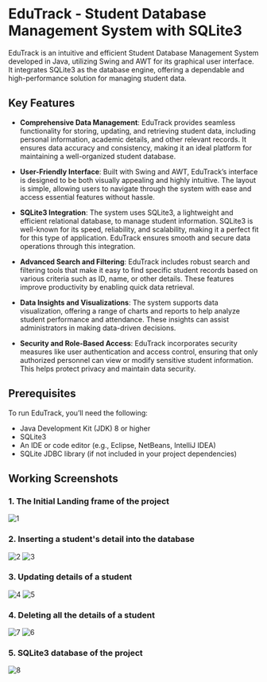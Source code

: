 # EduTrack - Student Database Management System with SQLite3

EduTrack is an intuitive and efficient Student Database Management System developed in Java, utilizing Swing and AWT for its graphical user interface. It integrates SQLite3 as the database engine, offering a dependable and high-performance solution for managing student data.

## Key Features

- **Comprehensive Data Management**: EduTrack provides seamless functionality for storing, updating, and retrieving student data, including personal information, academic details, and other relevant records. It ensures data accuracy and consistency, making it an ideal platform for maintaining a well-organized student database.

- **User-Friendly Interface**: Built with Swing and AWT, EduTrack’s interface is designed to be both visually appealing and highly intuitive. The layout is simple, allowing users to navigate through the system with ease and access essential features without hassle.

- **SQLite3 Integration**: The system uses SQLite3, a lightweight and efficient relational database, to manage student information. SQLite3 is well-known for its speed, reliability, and scalability, making it a perfect fit for this type of application. EduTrack ensures smooth and secure data operations through this integration.

- **Advanced Search and Filtering**: EduTrack includes robust search and filtering tools that make it easy to find specific student records based on various criteria such as ID, name, or other details. These features improve productivity by enabling quick data retrieval.

- **Data Insights and Visualizations**: The system supports data visualization, offering a range of charts and reports to help analyze student performance and attendance. These insights can assist administrators in making data-driven decisions.

- **Security and Role-Based Access**: EduTrack incorporates security measures like user authentication and access control, ensuring that only authorized personnel can view or modify sensitive student information. This helps protect privacy and maintain data security.

## Prerequisites

To run EduTrack, you’ll need the following:
- Java Development Kit (JDK) 8 or higher
- SQLite3
- An IDE or code editor (e.g., Eclipse, NetBeans, IntelliJ IDEA)
- SQLite JDBC library (if not included in your project dependencies)

## Working Screenshots

### 1. The Initial Landing frame of the project 
![1](https://github.com/user-attachments/assets/28dbce2a-c9e1-4a3c-8608-0fb546be4f76)

### 2. Inserting a student's detail into the database
![2](https://github.com/user-attachments/assets/22208e6f-140f-4efd-86ea-46c71f152c2b)
![3](https://github.com/user-attachments/assets/366fabba-422c-4cdd-ae70-8169c9d78d71)

### 3. Updating details of a student
![4](https://github.com/user-attachments/assets/e7db95ea-a099-4ff6-9b79-50acd31d29df)
![5](https://github.com/user-attachments/assets/73e0cdac-9668-4e0e-bbf4-2a08f4dde7d5)

### 4. Deleting all the details of a student
![7](https://github.com/user-attachments/assets/029c46a3-2223-471a-9cf8-276dc551a438)
![6](https://github.com/user-attachments/assets/deb4eefc-c7cf-4e1a-998d-9b69129fc04d)

### 5. SQLite3 database of the project
![8](https://github.com/user-attachments/assets/72bbb450-581a-4b3e-8639-b9d3261ba5a4)
